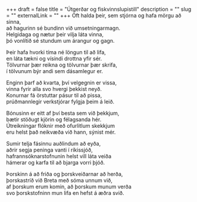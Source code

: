 +++
draft = false
title = "Útgerðar og fiskvinnslupistill"
description = ""
slug = ""
externalLink = ""
+++
Oft halda þeir, sem stjórna og hafa mörgu að sinna,  
að hagurinn sé bundinn við umsetningarmagn.  
Helgidaga og nætur þeir vilja láta vinna,  
þó vonlítið sé stundum um árangur og gagn.  

Þeir hafa hvorki tíma né löngun  til að lifa,  
en láta tækni og vísindi drottna yfir sér.  
Tölvurnar þær reikna og tölvurnar þær skrifa,  
í tölvunum býr andi sem dásamlegur er.  

Enginn þarf að kvarta, því velgegnin er vissa,  
vinna fyrir alla svo hvergi þekkist neyð.  
Konurnar fá örstuttar pásur til að pissa,  
prúðmannlegir verkstjórar fylgja þeim á leið.  

Bónusinn er eitt af því besta sem við þekkjum,  
bætir stöðugt kjörin og félagsanda hér.  
Útreikningar flóknir með ofurlitlum skekkjum  
eru helst það neikvæða við hann, sýnist mér.  

Sumir telja fásinnu auðlindum að eyða,  
aðrir segja peninga vanti í ríkissjóð,  
hafrannsóknarstofnunin helst vill láta veiða  
hámerar og karfa til að bjarga vorri þjóð.  

Þorskinn á að friða og þorskveiðarnar að herða,  
þorskastríð við Breta með sóma unnum við,  
af þorskum erum komin, að þorskum munum verða  
svo þorskstofninn mun lifa en hefst á æðra svið.
